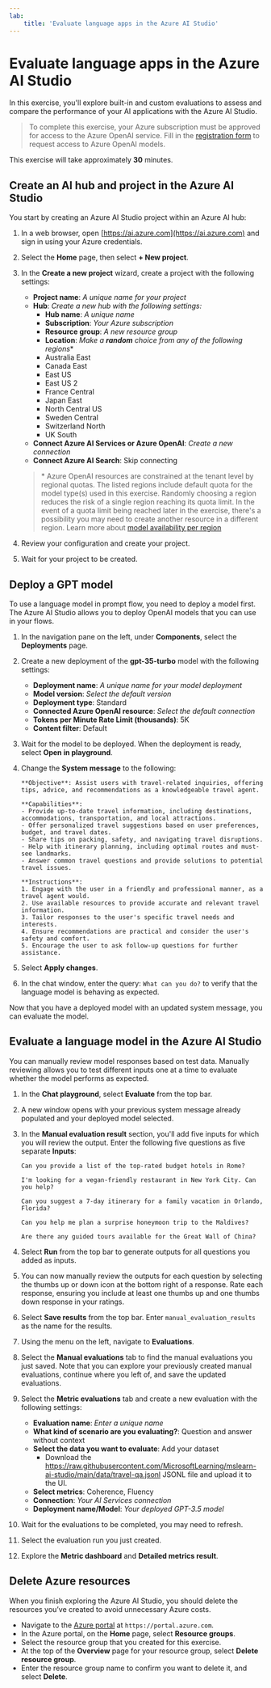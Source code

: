 ```yaml
---
lab:
    title: 'Evaluate language apps in the Azure AI Studio'
---
```


# Evaluate language apps in the Azure AI Studio

In this exercise, you'll explore built-in and custom evaluations to assess and compare the performance of your AI applications with the Azure AI Studio.

> To complete this exercise, your Azure subscription must be approved for access to the Azure OpenAI service. Fill in the [registration form](https://learn.microsoft.com/legal/cognitive-services/openai/limited-access) to request access to Azure OpenAI models.

This exercise will take approximately **30** minutes.

## Create an AI hub and project in the Azure AI Studio

You start by creating an Azure AI Studio project within an Azure AI hub:

1. In a web browser, open [https://ai.azure.com](https://ai.azure.com) and sign in using your Azure credentials.
1. Select the **Home** page, then select **+ New project**.
1. In the **Create a new project** wizard, create a project with the following settings:
    - **Project name**: *A unique name for your project*
    - **Hub**: *Create a new hub with the following settings:*
        - **Hub name**: *A unique name*
        - **Subscription**: *Your Azure subscription*
        - **Resource group**: *A new resource group*
        - **Location**: *Make a **random** choice from any of the following regions*\*
        - Australia East
        - Canada East
        - East US
        - East US 2
        - France Central
        - Japan East
        - North Central US
        - Sweden Central
        - Switzerland North
        - UK South
    - **Connect Azure AI Services or Azure OpenAI**: *Create a new connection*
    - **Connect Azure AI Search**: Skip connecting

    > \* Azure OpenAI resources are constrained at the tenant level by regional quotas. The listed regions include default quota for the model type(s) used in this exercise. Randomly choosing a region reduces the risk of a single region reaching its quota limit. In the event of a quota limit being reached later in the exercise, there's a possibility you may need to create another resource in a different region. Learn more about [model availability per region](https://learn.microsoft.com/azure/ai-services/openai/concepts/models#gpt-35-turbo-model-availability)

1. Review your configuration and create your project.
1. Wait for your project to be created.

## Deploy a GPT model

To use a language model in prompt flow, you need to deploy a model first. The Azure AI Studio allows you to deploy OpenAI models that you can use in your flows.

1. In the navigation pane on the left, under **Components**, select the **Deployments** page.
1. Create a new deployment of the **gpt-35-turbo** model with the following settings:
    - **Deployment name**: *A unique name for your model deployment*
    - **Model version**: *Select the default version*
    - **Deployment type**: Standard
    - **Connected Azure OpenAI resource**: *Select the default connection*
    - **Tokens per Minute Rate Limit (thousands)**: 5K
    - **Content filter**: Default
1. Wait for the model to be deployed. When the deployment is ready, select **Open in playground**.
1. Change the **System message** to the following:

   ```
   **Objective**: Assist users with travel-related inquiries, offering tips, advice, and recommendations as a knowledgeable travel agent.

   **Capabilities**:
   - Provide up-to-date travel information, including destinations, accommodations, transportation, and local attractions.
   - Offer personalized travel suggestions based on user preferences, budget, and travel dates.
   - Share tips on packing, safety, and navigating travel disruptions.
   - Help with itinerary planning, including optimal routes and must-see landmarks.
   - Answer common travel questions and provide solutions to potential travel issues.
    
   **Instructions**:
   1. Engage with the user in a friendly and professional manner, as a travel agent would.
   2. Use available resources to provide accurate and relevant travel information.
   3. Tailor responses to the user's specific travel needs and interests.
   4. Ensure recommendations are practical and consider the user's safety and comfort.
   5. Encourage the user to ask follow-up questions for further assistance.
   ```

1. Select **Apply changes**.
1. In the chat window, enter the query: `What can you do?` to verify that the language model is behaving as expected.

Now that you have a deployed model with an updated system message, you can evaluate the model.

## Evaluate a language model in the Azure AI Studio

You can manually review model responses based on test data. Manually reviewing allows you to test different inputs one at a time to evaluate whether the model performs as expected.

1. In the **Chat playground**, select **Evaluate** from the top bar.
1. A new window opens with your previous system message already populated and your deployed model selected.
1. In the **Manual evaluation result** section, you'll add five inputs for which you will review the output. Enter the following five questions as five separate **Inputs**:

   `Can you provide a list of the top-rated budget hotels in Rome?`

   `I'm looking for a vegan-friendly restaurant in New York City. Can you help?`

   `Can you suggest a 7-day itinerary for a family vacation in Orlando, Florida?`

   `Can you help me plan a surprise honeymoon trip to the Maldives?`

   `Are there any guided tours available for the Great Wall of China?`

1. Select **Run** from the top bar to generate outputs for all questions you added as inputs.
1. You can now manually review the outputs for each question by selecting the thumbs up or down icon at the bottom right of a response. Rate each response, ensuring you include at least one thumbs up and one thumbs down response in your ratings.
1. Select **Save results** from the top bar. Enter `manual_evaluation_results` as the name for the results.
1. Using the menu on the left, navigate to **Evaluations**.
1. Select the **Manual evaluations** tab to find the manual evaluations you just saved. Note that you can explore your previously created manual evaluations, continue where you left of, and save the updated evaluations.
1. Select the **Metric evaluations** tab and create a new evaluation with the following settings:
    - **Evaluation name**: *Enter a unique name*
    - **What kind of scenario are you evaluating?**: Question and answer without context
    - **Select the data you want to evaluate**: Add your dataset
        - Download the https://raw.githubusercontent.com/MicrosoftLearning/mslearn-ai-studio/main/data/travel-qa.jsonl JSONL file and upload it to the UI.
    - **Select metrics**: Coherence, Fluency
    - **Connection**: *Your AI Services connection*
    - **Deployment name/Model**: *Your deployed GPT-3.5 model*
1. Wait for the evaluations to be completed, you may need to refresh.
1. Select the evaluation run you just created.
1. Explore the **Metric dashboard** and **Detailed metrics result**.

## Delete Azure resources

When you finish exploring the Azure AI Studio, you should delete the resources you’ve created to avoid unnecessary Azure costs.

- Navigate to the [Azure portal](https://portal.azure.com) at `https://portal.azure.com`.
- In the Azure portal, on the **Home** page, select **Resource groups**.
- Select the resource group that you created for this exercise.
- At the top of the **Overview** page for your resource group, select **Delete resource group**.
- Enter the resource group name to confirm you want to delete it, and select **Delete**.
